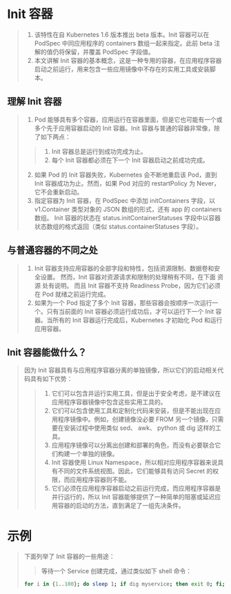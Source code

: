 # Init 容器
> 1. 该特性在自 Kubernetes 1.6 版本推出 beta 版本。Init 容器可以在 PodSpec 中同应用程序的 containers 数组一起来指定。此前 beta 注解的值仍将保留，并覆盖 PodSpec 字段值。   
> 2. 本文讲解 Init 容器的基本概念，这是一种专用的容器，在应用程序容器启动之前运行，用来包含一些应用镜像中不存在的实用工具或安装脚本。   

## 理解 Init 容器
> 1. Pod 能够具有多个容器，应用运行在容器里面，但是它也可能有一个或多个先于应用容器启动的 Init 容器。Init 容器与普通的容器非常像，除了如下两点：   
> > 1. Init 容器总是运行到成功完成为止。   
> > 2. 每个 Init 容器都必须在下一个 Init 容器启动之前成功完成。   
> >
> 2. 如果 Pod 的 Init 容器失败，Kubernetes 会不断地重启该 Pod，直到 Init 容器成功为止。然而，如果 Pod 对应的 restartPolicy 为 Never，它不会重新启动。   
> 3. 指定容器为 Init 容器，在 PodSpec 中添加 initContainers 字段，以 v1.Container 类型对象的 JSON 数组的形式，还有 app 的 containers 数组。 Init 容器的状态在 status.initContainerStatuses 字段中以容器状态数组的格式返回（类似 status.containerStatuses 字段）。   

## 与普通容器的不同之处
> 1. Init 容器支持应用容器的全部字段和特性，包括资源限制、数据卷和安全设置。 然而，Init 容器对资源请求和限制的处理稍有不同，在下面 资源 处有说明。 而且 Init 容器不支持 Readiness Probe，因为它们必须在 Pod 就绪之前运行完成。   
> 2. 如果为一个 Pod 指定了多个 Init 容器，那些容器会按顺序一次运行一个。只有当前面的 Init 容器必须运行成功后，才可以运行下一个 Init 容器。当所有的 Init 容器运行完成后，Kubernetes 才初始化 Pod 和运行应用容器。   

## Init 容器能做什么？
> 因为 Init 容器具有与应用程序容器分离的单独镜像，所以它们的启动相关代码具有如下优势：   
> > 1. 它们可以包含并运行实用工具，但是出于安全考虑，是不建议在应用程序容器镜像中包含这些实用工具的。   
> > 2. 它们可以包含使用工具和定制化代码来安装，但是不能出现在应用程序镜像中。例如，创建镜像没必要 FROM 另一个镜像，只需要在安装过程中使用类似 sed、 awk、 python 或 dig 这样的工具。   
> > 3. 应用程序镜像可以分离出创建和部署的角色，而没有必要联合它们构建一个单独的镜像。   
> > 4. Init 容器使用 Linux Namespace，所以相对应用程序容器来说具有不同的文件系统视图。因此，它们能够具有访问 Secret 的权限，而应用程序容器则不能。   
> > 5. 它们必须在应用程序容器启动之前运行完成，而应用程序容器是并行运行的，所以 Init 容器能够提供了一种简单的阻塞或延迟应用容器的启动的方法，直到满足了一组先决条件。   

# 示例
> 下面列举了 Init 容器的一些用途：   
> > 等待一个 Service 创建完成，通过类似如下 shell 命令：   
> ```bash
> for i in {1..100}; do sleep 1; if dig myservice; then exit 0; fi; exit 1
> ```



















